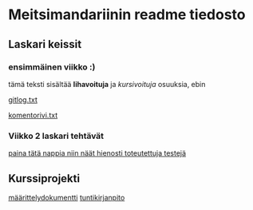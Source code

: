 <h1>Meitsimandariinin readme tiedosto</h1>
<h2>Laskari keissit</h2>
<h3> ensimmäinen viikko :) </h3>

tämä teksti sisältää <b>lihavoituja</b> ja <em>kursivoituja</em> osuuksia, ebin


[gitlog.txt](laskarit/viikko1/gitlog.txt)

[komentorivi.txt](laskarit/viikko1/komentorivi.txt)

### Viikko 2 laskari tehtävät

[paina tätä nappia niin näät hienosti toteutettuja testejä](laskarit/viikko2/)


## Kurssiprojekti
[määrittelydokumentti](dokumentaatio/maaritteludokumentti.md)
[tuntikirjanpito](dokumentaatio/tuntikirjanpito.txt)
